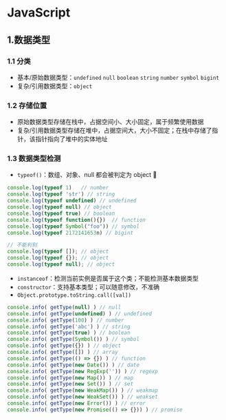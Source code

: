 # JavaScript
## 1.数据类型
### 1.1 分类
- 基本/原始数据类型：`undefined` `null` `boolean` `string` `number` `symbol` `bigint`
- 复杂/引用数据类型：`object`
### 1.2 存储位置
- 原始数据类型存储在栈中，占据空间小、大小固定，属于频繁使用数据
- 复杂/引用数据类型存储在堆中，占据空间大，大小不固定；在栈中存储了指针，该指针指向了堆中的实体地址
### 1.3 数据类型检测
- `typeof()`：数组、对象、null 都会被判定为 object
🌰
```javascript
console.log(typeof 1)	// number
console.log(typeof 'str') // string
console.log(typeof undefined) // undefined
console.log(typeof null) // object
console.log(typeof true) // boolean
console.log(typeof function(){})  // function
console.log(typeof Symbol("foo")) // symbol
console.log(typeof 2172141653n) // bigint

// 不能判别
console.log(typeof []); // object
console.log(typeof {}); // object
console.log(typeof null); // object
```
- `instanceof`：检测当前实例是否属于这个类；不能检测基本数据类型
- `constructor`：支持基本类型；可以随意修改，不准确
- `Object.prototype.toString.call([val])`
```javascript
console.info( getType(null) ) // null
console.info( getType(undefined) ) // undefined
console.info( getType(100) ) // number
console.info( getType('abc') ) // string
console.info( getType(true) ) // boolean
console.info( getType(Symbol()) ) // symbol
console.info( getType({}) ) // object
console.info( getType([]) ) // array
console.info( getType(() => {}) ) // function
console.info( getType(new Date()) ) // date
console.info( getType(new RegExp('')) ) // regexp
console.info( getType(new Map()) ) // map
console.info( getType(new Set()) ) // set
console.info( getType(new WeakMap()) ) // weakmap
console.info( getType(new WeakSet()) ) // weakset
console.info( getType(new Error()) ) // error
console.info( getType(new Promise(() => {})) ) // promise
```


